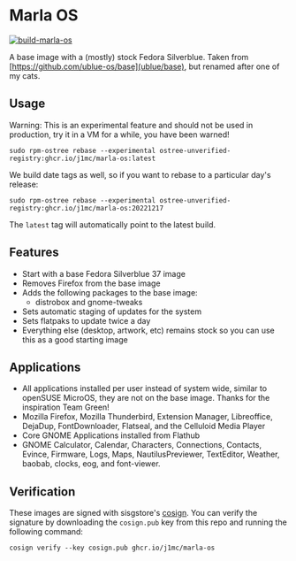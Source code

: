 # Marla OS 

[![build-marla-os](https://github.com/j1mc/marla-os/actions/workflows/build.yml/badge.svg)](https://github.com/j1mc/marla-os/actions/workflows/build.yml)

A base image with a (mostly) stock Fedora Silverblue. Taken from
[https://github.com/ublue-os/base](ublue/base), but renamed after one of my cats.

## Usage

Warning: This is an experimental feature and should not be used in production, try it in a VM for
a while, you have been warned!

    sudo rpm-ostree rebase --experimental ostree-unverified-registry:ghcr.io/j1mc/marla-os:latest
    
We build date tags as well, so if you want to rebase to a particular day's release:
  
    sudo rpm-ostree rebase --experimental ostree-unverified-registry:ghcr.io/j1mc/marla-os:20221217 

The `latest` tag will automatically point to the latest build. 

## Features

- Start with a base Fedora Silverblue 37 image
- Removes Firefox from the base image
- Adds the following packages to the base image:
  - distrobox and gnome-tweaks
- Sets automatic staging of updates for the system
- Sets flatpaks to update twice a day
- Everything else (desktop, artwork, etc) remains stock so you can use this as a good starting image

## Applications

- All applications installed per user instead of system wide, similar to openSUSE MicroOS, they
  are not on the base image. Thanks for the inspiration Team Green!
- Mozilla Firefox, Mozilla Thunderbird, Extension Manager, Libreoffice, DejaDup, FontDownloader,
  Flatseal, and the Celluloid Media Player
- Core GNOME Applications installed from Flathub
- GNOME Calculator, Calendar, Characters, Connections, Contacts, Evince, Firmware, Logs, Maps,
  NautilusPreviewer, TextEditor, Weather, baobab, clocks, eog, and font-viewer.

## Verification

These images are signed with sisgstore's [cosign](https://docs.sigstore.dev/cosign/overview/). You
can verify the signature by downloading the `cosign.pub` key from this repo and running the
following command:

    cosign verify --key cosign.pub ghcr.io/j1mc/marla-os
